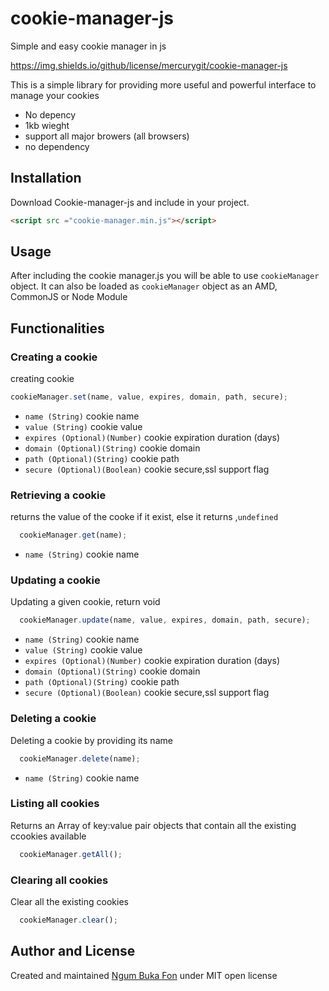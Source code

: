 # cookie-manager-js
Simple and easy cookie manager in js

https://img.shields.io/github/license/mercurygit/cookie-manager-js

This is a simple library for providing more useful and powerful interface to manage your cookies
- No depency
- 1kb wieght
- support all major browers (all browsers)
- no dependency





## Installation

Download Cookie-manager-js and include in your project.

```html
<script src ="cookie-manager.min.js"></script>
```

## Usage
After including the cookie manager.js you will be able to use `cookieManager` object.
It can also be loaded as `cookieManager` object as an AMD, CommonJS or Node Module

## Functionalities

### Creating a cookie

creating cookie
```js
cookieManager.set(name, value, expires, domain, path, secure);
```
- `name (String)` cookie name 
- `value (String)` cookie value 
- `expires (Optional)(Number)` cookie expiration duration (days)
- `domain (Optional)(String)` cookie domain
- `path (Optional)(String)` cookie path
- `secure (Optional)(Boolean)` cookie secure,ssl support flag

### Retrieving a cookie

returns the value of the cooke if it exist, else it returns ,`undefined`
```js
  cookieManager.get(name);
```
- `name (String)` cookie name 

### Updating a cookie
Updating a given cookie, return void

```js
  cookieManager.update(name, value, expires, domain, path, secure);
```
- `name (String)` cookie name 
- `value (String)` cookie value 
- `expires (Optional)(Number)` cookie expiration duration (days)
- `domain (Optional)(String)` cookie domain
- `path (Optional)(String)` cookie path
- `secure (Optional)(Boolean)` cookie secure,ssl support flag

### Deleting a cookie

Deleting a cookie by providing its name
```js
  cookieManager.delete(name);
```
- `name (String)` cookie name 

### Listing all cookies

Returns an Array of key:value pair objects that contain all the existing ccookies available

```js
  cookieManager.getAll();
```

### Clearing all cookies

Clear all the existing cookies

```js
  cookieManager.clear();
```


## Author and License

Created and maintained [Ngum Buka Fon](https://img.shields.io/github/license/mercurygit/cookie-manager-js) under MIT open license
